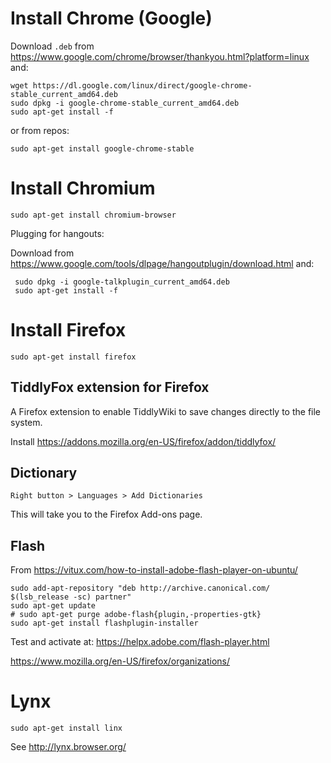 Install Chrome (Google)
================================================================================

Download `.deb` from 
https://www.google.com/chrome/browser/thankyou.html?platform=linux
and:

    wget https://dl.google.com/linux/direct/google-chrome-stable_current_amd64.deb
    sudo dpkg -i google-chrome-stable_current_amd64.deb
    sudo apt-get install -f

or from repos: 

    sudo apt-get install google-chrome-stable


Install Chromium
================================================================================

    sudo apt-get install chromium-browser
    
Plugging for hangouts:

Download from <https://www.google.com/tools/dlpage/hangoutplugin/download.html> and:
    
     sudo dpkg -i google-talkplugin_current_amd64.deb
     sudo apt-get install -f



Install Firefox
================================================================================

    sudo apt-get install firefox



TiddlyFox extension for Firefox
-------------------------------

A Firefox extension to enable TiddlyWiki to save changes directly to the file system.

Install <https://addons.mozilla.org/en-US/firefox/addon/tiddlyfox/>

Dictionary
----------

    Right button > Languages > Add Dictionaries

This will take you to the Firefox Add-ons page.

Flash
------


From https://vitux.com/how-to-install-adobe-flash-player-on-ubuntu/

    sudo add-apt-repository "deb http://archive.canonical.com/ $(lsb_release -sc) partner"
    sudo apt-get update
    # sudo apt-get purge adobe-flash{plugin,-properties-gtk}
    sudo apt-get install flashplugin-installer

Test and activate at: https://helpx.adobe.com/flash-player.html

https://www.mozilla.org/en-US/firefox/organizations/



Lynx
================================================================================

    sudo apt-get install linx

See <http://lynx.browser.org/>
